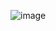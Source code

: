 ![image](https://github.com/Krasaar/Hyper-Pong-Godot/assets/67758149/aaf4056c-fea9-4900-9d7b-96858afb6b0e)
